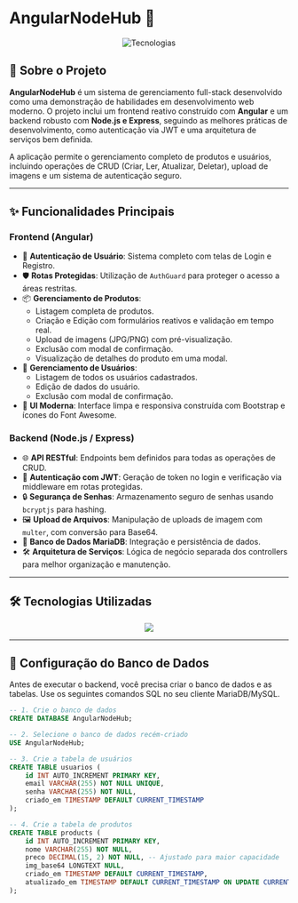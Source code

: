 # AngularNodeHub 🚀

<p align="center">
  <img src="https://skillicons.dev/icons?i=angular,nodejs,express,ts,mysql,bootstrap,sass,git&perline=8" alt="Tecnologias" />
</p>

## 📖 Sobre o Projeto

**AngularNodeHub** é um sistema de gerenciamento full-stack desenvolvido como uma demonstração de habilidades em desenvolvimento web moderno. O projeto inclui um frontend reativo construído com **Angular** e um backend robusto com **Node.js e Express**, seguindo as melhores práticas de desenvolvimento, como autenticação via JWT e uma arquitetura de serviços bem definida.

A aplicação permite o gerenciamento completo de produtos e usuários, incluindo operações de CRUD (Criar, Ler, Atualizar, Deletar), upload de imagens e um sistema de autenticação seguro.

---

## ✨ Funcionalidades Principais

### Frontend (Angular)
* 🔐 **Autenticação de Usuário**: Sistema completo com telas de Login e Registro.
* 🛡️ **Rotas Protegidas**: Utilização de `AuthGuard` para proteger o acesso a áreas restritas.
* 📦 **Gerenciamento de Produtos**:
    * Listagem completa de produtos.
    * Criação e Edição com formulários reativos e validação em tempo real.
    * Upload de imagens (JPG/PNG) com pré-visualização.
    * Exclusão com modal de confirmação.
    * Visualização de detalhes do produto em uma modal.
* 👥 **Gerenciamento de Usuários**:
    * Listagem de todos os usuários cadastrados.
    * Edição de dados do usuário.
    * Exclusão com modal de confirmação.
* 💅 **UI Moderna**: Interface limpa e responsiva construída com Bootstrap e ícones do Font Awesome.

### Backend (Node.js / Express)
* 🌐 **API RESTful**: Endpoints bem definidos para todas as operações de CRUD.
* 🔑 **Autenticação com JWT**: Geração de token no login e verificação via middleware em rotas protegidas.
* 🔒 **Segurança de Senhas**: Armazenamento seguro de senhas usando `bcryptjs` para hashing.
* 🖼️ **Upload de Arquivos**: Manipulação de uploads de imagem com `multer`, com conversão para Base64.
* 🐘 **Banco de Dados MariaDB**: Integração e persistência de dados.
* 🛠️ **Arquitetura de Serviços**: Lógica de negócio separada dos controllers para melhor organização e manutenção.

---

## 🛠️ Tecnologias Utilizadas

<p align="center">
  <a href="https://skillicons.dev">
    <img src="https://skillicons.dev/icons?i=angular,ts,html,sass,bootstrap,nodejs,express,mysql,git,github,vscode,postman,npm" />
  </a>
</p>

---

## 💾 Configuração do Banco de Dados

Antes de executar o backend, você precisa criar o banco de dados e as tabelas. Use os seguintes comandos SQL no seu cliente MariaDB/MySQL.

```sql
-- 1. Crie o banco de dados
CREATE DATABASE AngularNodeHub;

-- 2. Selecione o banco de dados recém-criado
USE AngularNodeHub;

-- 3. Crie a tabela de usuários
CREATE TABLE usuarios (
    id INT AUTO_INCREMENT PRIMARY KEY,
    email VARCHAR(255) NOT NULL UNIQUE,
    senha VARCHAR(255) NOT NULL,
    criado_em TIMESTAMP DEFAULT CURRENT_TIMESTAMP
);

-- 4. Crie a tabela de produtos
CREATE TABLE products (
    id INT AUTO_INCREMENT PRIMARY KEY,
    nome VARCHAR(255) NOT NULL,
    preco DECIMAL(15, 2) NOT NULL, -- Ajustado para maior capacidade
    img_base64 LONGTEXT NULL,
    criado_em TIMESTAMP DEFAULT CURRENT_TIMESTAMP,
    atualizado_em TIMESTAMP DEFAULT CURRENT_TIMESTAMP ON UPDATE CURRENT_TIMESTAMP
);